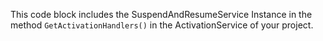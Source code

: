 This code block includes the SuspendAndResumeService Instance in the method `GetActivationHandlers()` in the ActivationService of your project.
